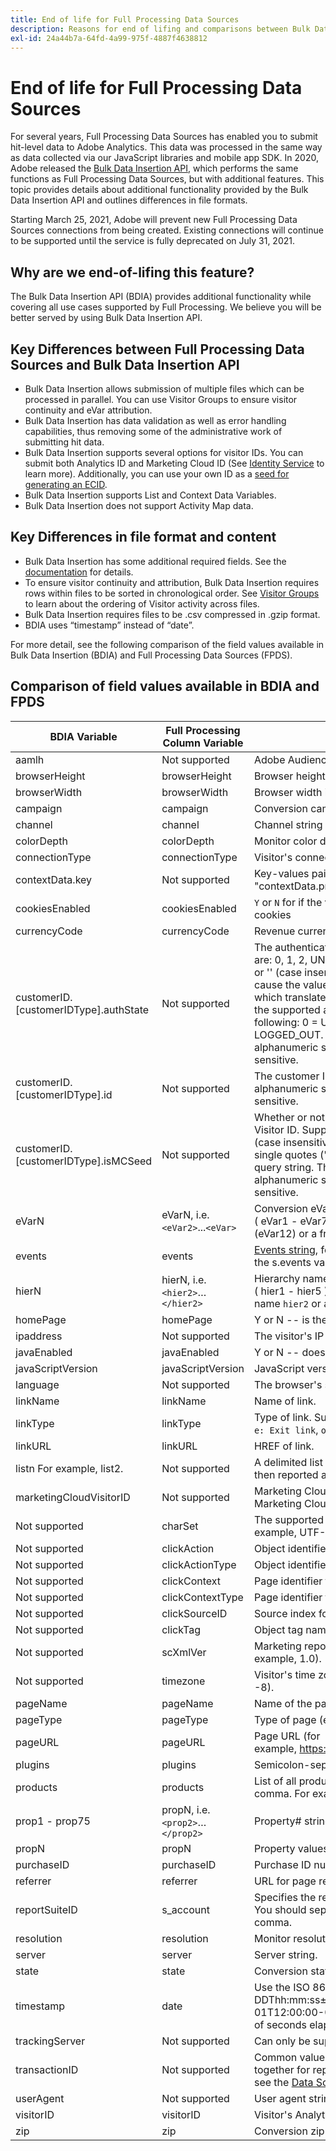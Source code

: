 ```yaml
---
title: End of life for Full Processing Data Sources
description: Reasons for end of lifing and comparisons between Bulk Data Insertion API and Full Processing Data Sources.
exl-id: 24a44b7a-64fd-4a99-975f-4887f4638812
---
```

# End of life for Full Processing Data Sources

For several years, Full Processing Data Sources has enabled you to submit hit-level data to Adobe Analytics. This data was processed in the same way as data collected via our JavaScript libraries and mobile app SDK. In 2020, Adobe released the [Bulk Data Insertion API](https://www.adobe.io/apis/experiencecloud/analytics/docs.html#!AdobeDocs/analytics-2.0-apis/master/bdia.md), which performs the same functions as Full Processing Data Sources, but with additional features. This topic provides details about additional functionality provided by the Bulk Data Insertion API and outlines differences in file formats.

Starting March 25, 2021, Adobe will prevent new Full Processing Data Sources connections from being created. Existing connections will continue to be supported until the service is fully deprecated on July 31, 2021.

## Why are we end-of-lifing this feature?

The Bulk Data Insertion API (BDIA) provides additional functionality while covering all use cases supported by Full Processing. We believe you will be better served by using Bulk Data Insertion API.

## Key Differences between Full Processing Data Sources and Bulk Data Insertion API

* Bulk Data Insertion allows submission of multiple files which can be processed in parallel. You can use Visitor Groups to ensure visitor continuity and eVar attribution.
* Bulk Data Insertion has data validation as well as error handling capabilities, thus removing some of the administrative work of submitting hit data.
* Bulk Data Insertion supports several options for visitor IDs. You can submit both Analytics ID and Marketing Cloud ID (See [Identity Service](https://experienceleague.adobe.com/docs/id-service/using/home.html) to learn more). Additionally, you can use your own ID as a [seed for generating an ECID](https://www.adobe.io/apis/experiencecloud/analytics/docs.html#!AdobeDocs/analytics-2.0-apis/master/bdia.md#customer-id-and-experience-cloud-visitor-id-seeds).
* Bulk Data Insertion supports List and Context Data Variables.
* Bulk Data Insertion does not support Activity Map data.

## Key Differences in file format and content

* Bulk Data Insertion has some additional required fields. See the [documentation](https://www.adobe.io/apis/experiencecloud/analytics/docs.html#!AdobeDocs/analytics-2.0-apis/master/bdia.md) for details.
* To ensure visitor continuity and attribution, Bulk Data Insertion requires rows within files to be sorted in chronological order. See [Visitor Groups](https://www.adobe.io/apis/experiencecloud/analytics/docs.html#!AdobeDocs/analytics-2.0-apis/master/bdia.md#visitor-groups) to learn about the ordering of Visitor activity across files.
* Bulk Data Insertion requires files to be .csv compressed in .gzip format.
* BDIA uses “timestamp” instead of “date”.

For more detail, see the following comparison of the field values available in Bulk Data Insertion (BDIA) and Full Processing Data Sources (FPDS).

## Comparison of field values available in BDIA and FPDS

| BDIA Variable | Full Processing Column Variable | Description |
| --- | --- | --- |
| aamlh | Not supported | Adobe Audience Manager location hint. |
| browserHeight | browserHeight | Browser height in pixels (for example, 768) |
| browserWidth | browserWidth | Browser width in pixels (for example 1024) |
| campaign | campaign | Conversion campaign tracking code |
| channel | channel | Channel string (for example, Sports Section) |
| colorDepth | colorDepth | Monitor color depth in bits (for example, 24) |
| connectionType | connectionType | Visitor's connection type (LAN or modem) |
| contextData.key | Not supported | Key-values pairs are specified in by naming the header "contextData.product" or "contextData.color" |
| cookiesEnabled | cookiesEnabled | `Y` or `N` for if the visitor supports first-party session cookies |
| currencyCode | currencyCode | Revenue currency code (for example, `USD`) |
| customerID.[customerIDType].authState | Not supported | The authenticated state of the visitor. Supported values are: 0, 1, 2, UNKNOWN, AUTHENTICATED, LOGGED_OUT, or '' (case insensitive). Two consecutive single quotes ('') cause the value to be omitted from the query string, which translates to 0 when the hit is made. Please note the supported authState numeric values denote the following: 0 = UNKNOWN, 1 = AUTHENTICATED, 2 = LOGGED_OUT. The customerIDType can be any alphanumeric string, but should be considered case sensitive. |
| customerID.[customerIDType].id | Not supported | The customer ID to use. The customerIDType can be any alphanumeric string, but should be considered case sensitive. |
| customerID.[customerIDType].isMCSeed | Not supported | Whether or not this is the seed for the Marketing Cloud Visitor ID. Supported values are: 0, 1, TRUE, FALSE, '' (case insensitive). Using 0, FALSE, or two consecutive single quotes ('') causes the value to be omitted from the query string. The customerIDType can be any alphanumeric string, but should be considered case sensitive. |
| eVarN | eVarN, i.e. `<eVar2>`...`<eVar>` | Conversion eVar name. You can have up to 75 eVars ( eVar1 - eVar75 ) You can specify the eVar name (eVar12) or a friendly name (Ad Campaign 3). |
| events | events | [Events string](https://experienceleague.adobe.com/docs/analytics/implementation/vars/page-vars/events/event-serialization.html?lang=en#vars), formatted using the same syntax as the s.events variable. For example: scAdd,event1,event7 |
| hierN | hierN, i.e. `<hier2>`…`</hier2>` | Hierarchy name. You can have up to 5 hierarchies ( hier1 - hier5 ). You can specify the default hierarchy name `hier2` or a friendly name (Yankees). |
| homePage | homePage | Y or N -- is the current page the visitor's homepage. |
| ipaddress | Not supported | The visitor's IP address. |
| javaEnabled | javaEnabled | Y or N -- does the visitor have Java enabled. |
| javaScriptVersion | javaScriptVersion | JavaScript version (for example, 1.3). |
| language | Not supported | The browser's supported language. For example, `en-us`. |
| linkName | linkName | Name of link. |
| linkType | linkType | Type of link. Supported values include: `d: Download link`, `e: Exit link`, `o: Custom link`. |
| linkURL | linkURL | HREF of link. |
| listn For example, list2. | Not supported | A delimited list of values that are passed into a variable, then reported as individual line items for reporting |
| marketingCloudVisitorID | Not supported | Marketing Cloud ID. See [Visitor Identification](https://experienceleague.adobe.com/docs/id-service/using/home.html?lang=en#id-service-api) and the Marketing Cloud Visitor ID Service |
| Not supported | charSet | The supported character set for your Web site. For example, UTF-8, ISO-8859-1, and so forth. |
| Not supported | clickAction | Object identifier for visitor click map (oid) |
| Not supported | clickActionType | Object identifier type for visitor click map (oidt) |
| Not supported | clickContext | Page identifier for visitor click map (pid) |
| Not supported | clickContextType | Page identifier type for visitor click map (pidt) |
| Not supported | clickSourceID | Source index for visitor click map (oi) |
| Not supported | clickTag | Object tag name for visitor click map (ot) |
| Not supported | scXmlVer | Marketing reports XML request version number (for example, 1.0). |
| Not supported | timezone | Visitor's time zone offset from GMT in hours (for example, -8). |
| pageName | pageName | Name of the page |
| pageType | pageType | Type of page (e.g., "Error Page"). |
| pageURL | pageURL | Page URL (for example, https://www.example.com/index.html). |
| plugins | plugins | Semicolon-separated list of browser plug-in names. |
| products | products | List of all products on the page. Separate products with a comma. For example: Sports;Ball;1;5.95,Toys; Top;1:1.99. |
| prop1 - prop75 | propN, i.e. `<prop2>`…`</prop2>` | Property# string (for example, Sports Section). |
| propN | propN | Property values for your properties. |
| purchaseID | purchaseID | Purchase ID number. |
| referrer | referrer | URL for page referrer. |
| reportSuiteID | s_account | Specifies the report suites where you want to submit data. You should separate multiple report suite IDs with a comma. |
| resolution | resolution | Monitor resolution (for example, 1024x768). |
| server | server| Server string. |
| state | state | Conversion state string. |
| timestamp | date | Use the ISO 8601 date format of YYYY-MM-DDThh:mm:ss±UTC_offset (for example, 2021-09-01T12:00:00-07:00 ), or Unix Time Format (the number of seconds elapsed since January 1, 1970). |
| trackingServer | Not supported | Can only be supplied via column header. |
| transactionID | Not supported | Common value used to tie multi-channel user activities together for reporting purposes. For more information, see the [Data Sources User Guide](https://experienceleague.adobe.com/docs/analytics/import/data-sources/datasrc-home.html?lang=en#data-sources). |
| userAgent | Not supported | User agent string |
| visitorID | visitorID | Visitor's Analytics ID. See [Visitor Identification](https://experienceleague.adobe.com/docs/id-service/using/home.html?lang=en). |
| zip | zip | Conversion zip code. |

